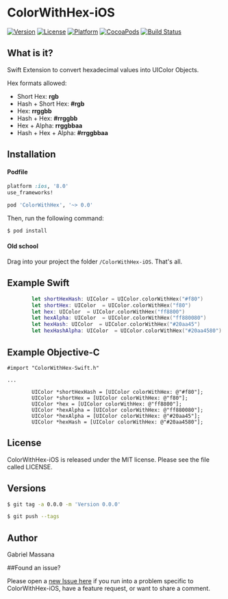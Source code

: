 # ColorWithHex-iOS

[![Version](https://img.shields.io/cocoapods/v/ColorWithHex.svg?style=flat-square)](http://cocoapods.org/pods/ColorWithHex)
[![License](https://img.shields.io/cocoapods/l/ColorWithHex.svg?style=flat-square)](http://cocoapods.org/pods/ColorWithHex)
[![Platform](https://img.shields.io/cocoapods/p/ColorWithHex.svg?style=flat-square)](http://cocoapods.org/pods/ColorWithHex)
[![CocoaPods](https://img.shields.io/cocoapods/metrics/doc-percent/ColorWithHex.svg?style=flat-square)](http://cocoapods.org/pods/ColorWithHex)
[![Build Status](https://img.shields.io/travis/GabrielMassana/ColorWithHex-iOS/master.svg?style=flat-square)](https://travis-ci.org/GabrielMassana/ColorWithHex-iOS)

##   What is it?

Swift Extension to convert hexadecimal values into UIColor Objects.

Hex formats allowed:
- Short Hex: **rgb**
- Hash + Short Hex: **#rgb**
- Hex: **rrggbb**
- Hash + Hex: **#rrggbb**
- Hex + Alpha: **rrggbbaa**
- Hash + Hex + Alpha: **#rrggbbaa**

## Installation

#### Podfile

```ruby
platform :ios, '8.0'
use_frameworks!

pod 'ColorWithHex', '~> 0.0'
```

Then, run the following command:

```bash
$ pod install
```

#### Old school

Drag into your project the folder `/ColorWithHex-iOS`. That's all.

## Example Swift

```swift
        let shortHexHash: UIColor = UIColor.colorWithHex("#f80")
        let shortHex: UIColor  = UIColor.colorWithHex("f80")
        let hex: UIColor  = UIColor.colorWithHex("ff8800")
        let hexAlpha: UIColor  = UIColor.colorWithHex("ff880080")
        let hexHash: UIColor  = UIColor.colorWithHex("#20aa45")
        let hexHashAlpha: UIColor  = UIColor.colorWithHex("#20aa4580")
```
## Example Objective-C

```objc
#import "ColorWithHex-Swift.h"

...

        UIColor *shortHexHash = [UIColor colorWithHex: @"#f80"];
        UIColor *shortHex = [UIColor colorWithHex: @"f80"];
        UIColor *hex = [UIColor colorWithHex: @"ff8800"];
        UIColor *hexAlpha = [UIColor colorWithHex: @"ff880080"];
        UIColor *hexAlpha = [UIColor colorWithHex: @"#20aa45"];
        UIColor *hexHash = [UIColor colorWithHex: @"#20aa4580"];
```
## License

ColorWithHex-iOS is released under the MIT license. Please see the file called LICENSE.

## Versions

```bash
$ git tag -a 0.0.0 -m 'Version 0.0.0'

$ git push --tags
```

## Author

Gabriel Massana

##Found an issue?

Please open a [new Issue here](https://github.com/GabrielMassana/ColorWithHex-iOS/issues/new) if you run into a problem specific to ColorWithHex-iOS, have a feature request, or want to share a comment.
